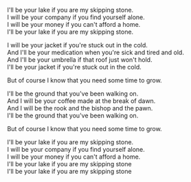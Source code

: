 I'll be your lake if you are my skipping stone.  
I will be your company if you find yourself alone.  
I will be your money if you can't afford a home.  
I'll be your lake if you are my skipping stone.

I will be your jacket if you're stuck out in the cold.  
And I'll be your medication when you're sick and tired and old.  
And I'll be your umbrella if that roof just won't hold.  
I'll be your jacket if you're stuck out in the cold.

But of course I know that you need some time to grow.

I'll be the ground that you've been walking on.  
And I will be your coffee made at the break of dawn.  
And I will be the rook and the bishop and the pawn.  
I'll be the ground that you've been walking on.

But of course I know that you need some time to grow.

I'll be your lake if you are my skipping stone.  
I will be your company if you find yourself alone.  
I will be your money if you can't afford a home.  
I'll be your lake if you are my skipping stone  
I'll be your lake if you are my skipping stone